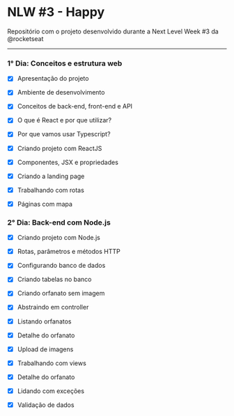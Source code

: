 # NLW #3 - Happy
Repositório com o projeto desenvolvido durante a Next Level Week #3 da @rocketseat

----

### 1° Dia: Conceitos e estrutura web 

- [X] Apresentação do projeto
- [X] Ambiente de desenvolvimento
- [X] Conceitos de back-end, front-end e API
- [X] O que é React e por que utilizar?
- [X] Por que vamos usar Typescript?
- [X] Criando projeto com ReactJS
- [X] Componentes, JSX e propriedades
- [X] Criando a landing page
- [X] Trabalhando com rotas
- [X] Páginas com mapa


### 2° Dia: Back-end com Node.js

- [X] Criando projeto com Node.js
- [X] Rotas, parâmetros e métodos HTTP
- [X] Configurando banco de dados
- [X] Criando tabelas no banco
- [X] Criando orfanato sem imagem
- [X] Abstraindo em controller
- [X] Listando orfanatos
- [X] Detalhe do orfanato
- [X] Upload de imagens
- [X] Trabalhando com views
- [X] Detalhe do orfanato
- [X] Lidando com exceções
- [X] Validação de dados

